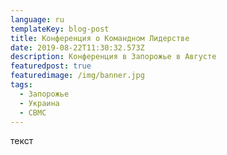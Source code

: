 ```yaml
---
language: ru
templateKey: blog-post
title: Конференция о Командном Лидерстве
date: 2019-08-22T11:30:32.573Z
description: Конференция в Запорожье в Августе
featuredpost: true
featuredimage: /img/banner.jpg
tags:
  - Запорожье
  - Украина
  - CBMC
---
```

текст
